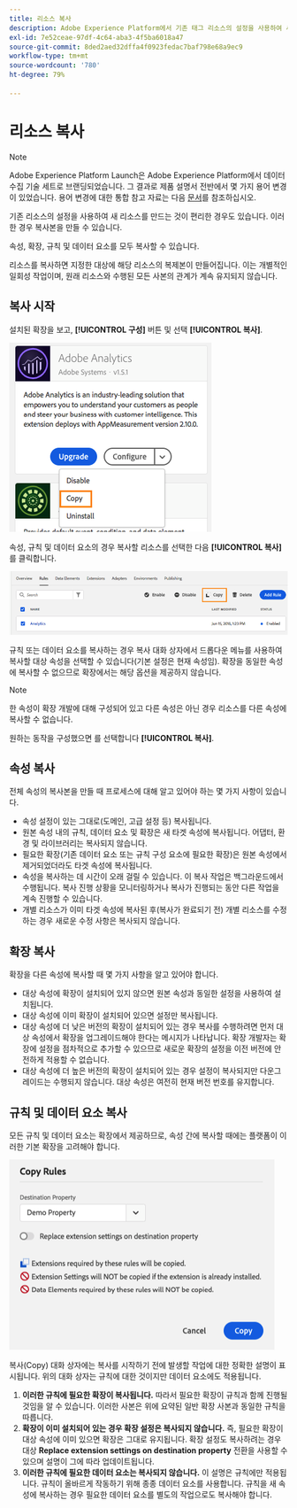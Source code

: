 ```yaml
---
title: 리소스 복사
description: Adobe Experience Platform에서 기존 태그 리소스의 설정을 사용하여 새 태그 리소스를 만드는 방법을 알아봅니다.
exl-id: 7e52ceae-97df-4c64-aba3-4f5ba6018a47
source-git-commit: 8ded2aed32dffa4f0923fedac7baf798e68a9ec9
workflow-type: tm+mt
source-wordcount: '780'
ht-degree: 79%

---
```


# 리소스 복사

>[!NOTE]
>
>Adobe Experience Platform Launch은 Adobe Experience Platform에서 데이터 수집 기술 세트로 브랜딩되었습니다. 그 결과로 제품 설명서 전반에서 몇 가지 용어 변경이 있었습니다. 용어 변경에 대한 통합 참고 자료는 다음 [문서](../../term-updates.md)를 참조하십시오.

기존 리소스의 설정을 사용하여 새 리소스를 만드는 것이 편리한 경우도 있습니다. 이러한 경우 복사본을 만들 수 있습니다.

속성, 확장, 규칙 및 데이터 요소를 모두 복사할 수 있습니다.

리소스를 복사하면 지정한 대상에 해당 리소스의 복제본이 만들어집니다. 이는 개별적인 일회성 작업이며, 원래 리소스와 수행된 모든 사본의 관계가 계속 유지되지 않습니다.

## 복사 시작

설치된 확장을 보고, **[!UICONTROL 구성]** 버튼 및 선택 **[!UICONTROL 복사]**.

![Analytics 확장 복사](../../images/copy-initiate-extension.png)

속성, 규칙 및 데이터 요소의 경우 복사할 리소스를 선택한 다음 **[!UICONTROL 복사]** 를 클릭합니다.

![내 Analytics 규칙 복사](../../images/copy-initiate-rule.png)

규칙 또는 데이터 요소를 복사하는 경우 복사 대화 상자에서 드롭다운 메뉴를 사용하여 복사할 대상 속성을 선택할 수 있습니다(기본 설정은 현재 속성임). 확장을 동일한 속성에 복사할 수 없으므로 확장에서는 해당 옵션을 제공하지 않습니다.

>[!NOTE]
>
>한 속성이 확장 개발에 대해 구성되어 있고 다른 속성은 아닌 경우 리소스를 다른 속성에 복사할 수 없습니다.

원하는 동작을 구성했으면 를 선택합니다 **[!UICONTROL 복사]**.

## 속성 복사

전체 속성의 복사본을 만들 때 프로세스에 대해 알고 있어야 하는 몇 가지 사항이 있습니다.

* 속성 설정이 있는 그대로(도메인, 고급 설정 등) 복사됩니다.
* 원본 속성 내의 규칙, 데이터 요소 및 확장은 새 타겟 속성에 복사됩니다. 어댑터, 환경 및 라이브러리는 복사되지 않습니다.
* 필요한 확장(기존 데이터 요소 또는 규칙 구성 요소에 필요한 확장)은 원본 속성에서 제거되었더라도 타겟 속성에 복사됩니다.
* 속성을 복사하는 데 시간이 오래 걸릴 수 있습니다. 이 복사 작업은 백그라운드에서 수행됩니다. 복사 진행 상황을 모니터링하거나 복사가 진행되는 동안 다른 작업을 계속 진행할 수 있습니다.
* 개별 리소스가 이미 타겟 속성에 복사된 후(복사가 완료되기 전) 개별 리소스를 수정하는 경우 새로운 수정 사항은 복사되지 않습니다.

## 확장 복사

확장을 다른 속성에 복사할 때 몇 가지 사항을 알고 있어야 합니다.

* 대상 속성에 확장이 설치되어 있지 않으면 원본 속성과 동일한 설정을 사용하여 설치됩니다.
* 대상 속성에 이미 확장이 설치되어 있으면 설정만 복사됩니다.
* 대상 속성에 더 낮은 버전의 확장이 설치되어 있는 경우 복사를 수행하려면 먼저 대상 속성에서 확장을 업그레이드해야 한다는 메시지가 나타납니다. 확장 개발자는 확장에 설정을 점차적으로 추가할 수 있으므로 새로운 확장의 설정을 이전 버전에 안전하게 적용할 수 없습니다.
* 대상 속성에 더 높은 버전의 확장이 설치되어 있는 경우 설정이 복사되지만 다운그레이드는 수행되지 않습니다. 대상 속성은 여전히 현재 버전 번호를 유지합니다.

## 규칙 및 데이터 요소 복사

모든 규칙 및 데이터 요소는 확장에서 제공하므로, 속성 간에 복사할 때에는 플랫폼이 이러한 기본 확장을 고려해야 합니다.

![내 데모 속성에 규칙 복사](../../images/copy-rules-dialog1.png)

복사(Copy) 대화 상자에는 복사를 시작하기 전에 발생할 작업에 대한 정확한 설명이 표시됩니다. 위의 대화 상자는 규칙에 대한 것이지만 데이터 요소에도 적용됩니다.

1. **이러한 규칙에 필요한 확장이 복사됩니다.** 따라서 필요한 확장이 규칙과 함께 진행될 것임을 알 수 있습니다. 이러한 사본은 위에 요약된 일반 확장 사본과 동일한 규칙을 따릅니다.
1. **확장이 이미 설치되어 있는 경우 확장 설정은 복사되지 않습니다.** 즉, 필요한 확장이 대상 속성에 이미 있으면 확장은 그대로 유지됩니다. 확장 설정도 복사하려는 경우 대상 **Replace extension settings on destination property** 전환을 사용할 수 있으며 설명이 그에 따라 업데이트됩니다.
1. **이러한 규칙에 필요한 데이터 요소는 복사되지 않습니다.** 이 설명은 규칙에만 적용됩니다. 규칙이 올바르게 작동하기 위해 종종 데이터 요소를 사용합니다. 규칙을 새 속성에 복사하는 경우 필요한 데이터 요소를 별도의 작업으로도 복사해야 합니다.
